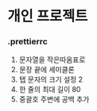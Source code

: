 # 개인 프로젝트

### .prettierrc

1. 문자열을 작은따옴표로
2. 문장 끝에 세미클론
3. 탭 문자의 크기 설정 2
4. 한 줄의 최대 길이 80
5. 중괄호 주변에 공백 추가
